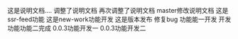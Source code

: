 这是说明文档....
调整了说明文档
再次调整了说明文档
master修改说明文档
这是ssr-feed功能
这是new-work功能开发
这是版本发布
修复bug
功能能一开发
开发功能功能二完成
0.0.3功能开发一
0.0.3功能开发二